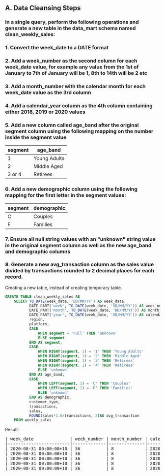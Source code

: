## A. Data Cleansing Steps

### In a single query, perform the following operations and generate a new table in the data_mart schema named clean_weekly_sales:

### 1. Convert the week_date to a DATE format

### 2. Add a week_number as the second column for each week_date value, for example any value from the 1st of January to 7th of January will be 1, 8th to 14th will be 2 etc

### 3. Add a month_number with the calendar month for each week_date value as the 3rd column

### 4. Add a calendar_year column as the 4th column containing either 2018, 2019 or 2020 values

### 5. Add a new column called age_band after the original segment column using the following mapping on the number inside the segment value

| segment | age_band     |
|---------|--------------|
| 1       | Young Adults |
| 2       | Middle Aged  |
| 3 or 4  | Retirees     |

### 6. Add a new demographic column using the following mapping for the first letter in the segment values:

| segment | demographic |
|---------|-------------|
| C       | Couples     |
| F       | Families    |


### 7. Ensure all null string values with an "unknown" string value in the original segment column as well as the new age_band and demographic columns

### 8. Generate a new avg_transaction column as the sales value divided by transactions rounded to 2 decimal places for each record.

Creating a new table, instead of creating temporary table.

```SQL
CREATE TABLE clean_weekly_sales AS 
    SELECT TO_DATE(week_date, 'DD/MM/YY') AS week_date,
  		   DATE_PART('week', TO_DATE(week_date, 'DD/MM/YY')) AS week_number,
           DATE_PART('month', TO_DATE(week_date, 'DD/MM/YY')) AS month_number,
           DATE_PART('year', TO_DATE(week_date, 'DD/MM/YY')) AS calendar_year,
           region,
           platform,
           CASE
               WHEN segment = 'null' THEN 'unknown'
  			   ELSE segment
           END AS segment,
           CASE
               WHEN RIGHT(segment, 1) = '1' THEN 'Young Adults'
  			   WHEN RIGHT(segment, 1) = '2' THEN 'Middle Aged'
  			   WHEN RIGHT(segment, 1) = '3' THEN 'Retirees'
  			   WHEN RIGHT(segment, 1) = '4' THEN 'Retirees'
               ELSE 'unknown'               
           END AS age_band,
  		   CASE
               WHEN LEFT(segment, 1) = 'C' THEN 'Couples'
  			   WHEN LEFT(segment, 1) = 'F' THEN 'Families'
  			   ELSE 'unknown'
           END AS demographic,
           customer_type,
           transactions,
           sales,
           ROUND(sales*1.0/transactions, 2)AS avg_transaction
    FROM weekly_sales 
```

Result:

<pre>
| week_date              | week_number | month_number | calendar_year | region | platform | segment | age_band     | demographic | customer_type | transactions | sales    | avg_transaction |
|------------------------|-------------|--------------|---------------|--------|----------|---------|--------------|-------------|---------------|--------------|----------|-----------------|
| 2020-08-31 00:00:00+10 | 36          | 8            | 2020          | ASIA   | Retail   | C3      | Retirees     | Couples     | New           | 120631       | 3656163  | 30.31           |
| 2020-08-31 00:00:00+10 | 36          | 8            | 2020          | ASIA   | Retail   | F1      | Young Adults | Families    | New           | 31574        | 996575   | 31.56           |
| 2020-08-31 00:00:00+10 | 36          | 8            | 2020          | USA    | Retail   | unknown | unknown      | unknown     | Guest         | 529151       | 16509610 | 31.20           |
| 2020-08-31 00:00:00+10 | 36          | 8            | 2020          | EUROPE | Retail   | C1      | Young Adults | Couples     | New           | 4517         | 141942   | 31.42           |
| 2020-08-31 00:00:00+10 | 36          | 8            | 2020          | AFRICA | Retail   | C2      | Middle Aged  | Couples     | New           | 58046        | 1758388  | 30.29           |
</pre>

